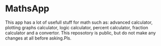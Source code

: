 # MathsApp
This app has a lot of usefull stuff for math such as: advanced calculator, plotting graphs calculator, logic calculator, percent calculator, fraction calculator and a convertor.
This reposotory is public, but do not make any changes at all before asking.Pls.
